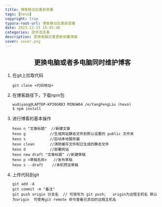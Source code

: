 ```yaml
---
title: 博客移动后重新部署
tags: [hexo]
copyright: true
typora-root-url: 博客移动后重新部署
date: 2023-12-25 15:45:40
categories: 技术连连看
description: 更换电脑后重更新部署博客
cover: cover.png
---
```


## <center>更换电脑或者多电脑同时维护博客</center>

1. 在git上拉取代码

   ~~~
   git clone <代码地址>
   ~~~


2. 在博客路径下，下载npm包

   ~~~
   wudiyang@LAPTOP-KPI0GRB3 MINGW64 /e/YangFengLiu (hexo)
   $ npm install
   ~~~

3. 进行博客的基本操作

   ~~~
   hexo n "文章标题"  //新建文章
   hexo g           //生成网站静态文件到默认设置的 public 文件夹
   hexo s           //启动本地服务器
   hexo clean       //清除缓存文件和已生成的静态文件
   hexo d           //部署网站
   hexo new draft "文章标题" //新建草稿
   hexo p <草稿名称>   //发布草稿
   hexo s --draft    //本机预览草稿
   ~~~

4. 上传代码到git

   ~~~
   git add -A 
   git commit -m "备注"
   git push origin 分支名  // 可简写为 git push;   origin为远程主机名 默认为origin  可使用git remote 命令查看已添加的远程主机名
   ~~~

   



